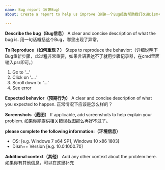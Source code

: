 ```yaml
---
name: Bug report（反馈Bug）
about: Create a report to help us improve（创建一个Bug报告帮助我们改进Dism++）

---
```


**Describe the bug（Bug信息）**
A clear and concise description of what the bug is. 用一句话概括这个Bug，哪里出现了异常。

**To Reproduce（如何重现？）**
Steps to reproduce the behavior:（详细说明下Bug重新步骤，此过程非常重要，如果言语表达不了就用步骤记录器，在cmd里面输入psr即可。）
1. Go to '...'
2. Click on '....'
3. Scroll down to '....'
4. See error

**Expected behavior（预期行为）**
A clear and concise description of what you expected to happen. 正常情况下应该是怎么样的？

**Screenshots（截图）**
If applicable, add screenshots to help explain your problem. 如果你能提供相关错误截图那么再好不过了。

**please complete the following information:（环境信息）**
 - OS: [e.g. Windows 7 x64 SP1, Windows 10 x86 1803]
 - Dism++ Version [e.g. 10.0.1000.70]

**Additional context（其他）**
Add any other context about the problem here. 如果你有其他信息，可以在这里补充
